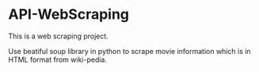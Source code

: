# API-WebScraping
This is a web scraping project.

Use beatiful soup library in python to scrape movie information which is in HTML format from wiki-pedia.
